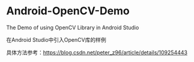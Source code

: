 # Android-OpenCV-Demo
The Demo of using OpenCV Library in Android Studio

在Android Studio中引入OpenCV库的样例


具体方法参考：https://blog.csdn.net/peter_z96/article/details/109254443
